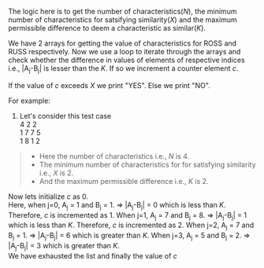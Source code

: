 The logic here is to get the number of characteristics(*N*), the minimum number of characteristics for satsifying similarity(*X*) and the maximum permissible difference to deem a characteristic as similar(*K*).

We have 2 arrays for getting the value of characteristics for ROSS and RUSS respectively.
Now we use a loop to iterate through the arrays and check whether the difference in values of elements of respective indices i.e., |A<sub>j</sub>-B<sub>j</sub>| is lesser than the *K*.
If so we increment a counter element *c*.  

If the value of *c* exceeds *X* we print "YES". Else we print "NO".

For example:
1. Let's consider this test case   
4 2 2   
1 7 7 5   
1 8 1 2  
>- Here the number of characteristics i.e., *N* is 4.
>- The minimum number of characteristics for for satisfying similarity i.e., *X* is 2.
>- And the maximum permissible difference i.e., *K* is 2.

Now lets initialize *c* as 0.  
Here, when j=0, A<sub>j</sub> = 1 and B<sub>j</sub> = 1. => |A<sub>j</sub>-B<sub>j</sub>| = 0 which is less than *K*. Therefore, *c* is incremented  as 1.
When j=1, A<sub>j</sub> = 7 and B<sub>j</sub> = 8. => |A<sub>j</sub>-B<sub>j</sub>| = 1 which is less than *K*. Therefore, *c* is incremented  as 2.
When j=2, A<sub>j</sub> = 7 and B<sub>j</sub> = 1. => |A<sub>j</sub>-B<sub>j</sub>| = 6 which is greater than *K*. 
When j=3, A<sub>j</sub> = 5 and B<sub>j</sub> = 2. => |A<sub>j</sub>-B<sub>j</sub>| = 3 which is greater than *K*.  
We have exhausted the list and finally the value of *c*
